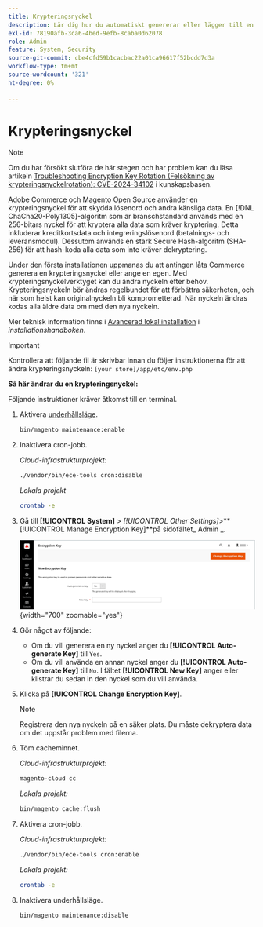 ```yaml
---
title: Krypteringsnyckel
description: Lär dig hur du automatiskt genererar eller lägger till en egen krypteringsnyckel, som bör ändras regelbundet för att förbättra säkerheten.
exl-id: 78190afb-3ca6-4bed-9efb-8caba0d62078
role: Admin
feature: System, Security
source-git-commit: cbe4cfd59b1cacbac22a01ca96617f52bcdd7d3a
workflow-type: tm+mt
source-wordcount: '321'
ht-degree: 0%

---
```


# Krypteringsnyckel

>[!NOTE]
>
>Om du har försökt slutföra de här stegen och har problem kan du läsa artikeln [Troubleshooting Encryption Key Rotation (Felsökning av krypteringsnyckelrotation): CVE-2024-34102](https://experienceleague.adobe.com/en/docs/commerce-knowledge-base/kb/troubleshooting/known-issues-patches-attached/troubleshooting-encryption-key-rotation-cve-2024-34102) i kunskapsbasen.

Adobe Commerce och Magento Open Source använder en krypteringsnyckel för att skydda lösenord och andra känsliga data. En [!DNL ChaCha20-Poly1305]-algoritm som är branschstandard används med en 256-bitars nyckel för att kryptera alla data som kräver kryptering. Detta inkluderar kreditkortsdata och integreringslösenord (betalnings- och leveransmodul). Dessutom används en stark Secure Hash-algoritm (SHA-256) för att hash-koda alla data som inte kräver dekryptering.

Under den första installationen uppmanas du att antingen låta Commerce generera en krypteringsnyckel eller ange en egen. Med krypteringsnyckelverktyget kan du ändra nyckeln efter behov. Krypteringsnyckeln bör ändras regelbundet för att förbättra säkerheten, och när som helst kan originalnyckeln bli komprometterad. När nyckeln ändras kodas alla äldre data om med den nya nyckeln.

Mer teknisk information finns i [Avancerad lokal installation](https://experienceleague.adobe.com/docs/commerce-operations/installation-guide/advanced.html) i _installationshandboken_.

>[!IMPORTANT]
>
>Kontrollera att följande fil är skrivbar innan du följer instruktionerna för att ändra krypteringsnyckeln: `[your store]/app/etc/env.php`

**Så här ändrar du en krypteringsnyckel:**

Följande instruktioner kräver åtkomst till en terminal.

1. Aktivera [underhållsläge](https://experienceleague.adobe.com/en/docs/commerce-operations/configuration-guide/setup/application-modes#maintenance-mode).

   ```bash
   bin/magento maintenance:enable
   ```

1. Inaktivera cron-jobb.

   _Cloud-infrastrukturprojekt:_

   ```bash
   ./vendor/bin/ece-tools cron:disable
   ```

   _Lokala projekt_

   ```bash
   crontab -e
   ```

1. Gå till **[!UICONTROL System]** > _[!UICONTROL Other Settings]_>**[!UICONTROL Manage Encryption Key]**på sidofältet_ Admin _.

   ![Systemkrypteringsnyckel](./assets/encryption-key.png){width="700" zoomable="yes"}

1. Gör något av följande:

   - Om du vill generera en ny nyckel anger du **[!UICONTROL Auto-generate Key]** till `Yes`.
   - Om du vill använda en annan nyckel anger du **[!UICONTROL Auto-generate Key]** till `No`. I fältet **[!UICONTROL New Key]** anger eller klistrar du sedan in den nyckel som du vill använda.

1. Klicka på **[!UICONTROL Change Encryption Key]**.

   >[!NOTE]
   >
   >Registrera den nya nyckeln på en säker plats. Du måste dekryptera data om det uppstår problem med filerna.

1. Töm cacheminnet.

   _Cloud-infrastrukturprojekt:_

   ```bash
   magento-cloud cc
   ```

   _Lokala projekt:_

   ```bash
   bin/magento cache:flush
   ```

1. Aktivera cron-jobb.

   _Cloud-infrastrukturprojekt:_

   ```bash
   ./vendor/bin/ece-tools cron:enable
   ```

   _Lokala projekt:_

   ```bash
   crontab -e
   ```

1. Inaktivera underhållsläge.

   ```bash
   bin/magento maintenance:disable
   ```
